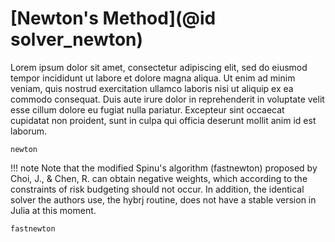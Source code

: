 # [Newton's Method](@id solver_newton)
Lorem ipsum dolor sit amet, consectetur adipiscing elit, sed do eiusmod tempor incididunt ut labore et dolore magna aliqua. Ut enim ad minim veniam, quis nostrud exercitation ullamco laboris nisi ut aliquip ex ea commodo consequat. Duis aute irure dolor in reprehenderit in voluptate velit esse cillum dolore eu fugiat nulla pariatur. Excepteur sint occaecat cupidatat non proident, sunt in culpa qui officia deserunt mollit anim id est laborum.

```@docs
newton
```

!!! note
    Note that the modified Spinu's algorithm (fastnewton) proposed by Choi, J., & Chen, R. can obtain negative weights, which according to the constraints of risk budgeting should not occur. In addition, the identical
    solver the authors use, the hybrj routine, does not have a stable version in Julia at this moment.

```@docs
fastnewton
```
